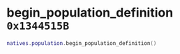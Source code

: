 # begin_population_definition `0x1344515B`

```lua
natives.population.begin_population_definition()
```